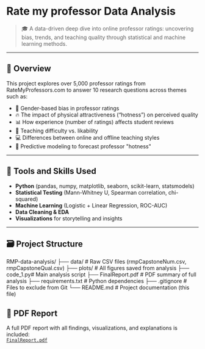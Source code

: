 # Rate my professor Data Analysis

> 🎓 A data-driven deep dive into online professor ratings: uncovering bias, trends, and teaching quality through statistical and machine learning methods.

---

## 📌 Overview

This project explores over 5,000 professor ratings from RateMyProfessors.com to answer 10 research questions across themes such as:

- 🌟 Gender-based bias in professor ratings
- 🔥 The impact of physical attractiveness (“hotness”) on perceived quality
- 📊 How experience (number of ratings) affects student reviews
- 🧠 Teaching difficulty vs. likability
- 💻 Differences between online and offline teaching styles
- 🤖 Predictive modeling to forecast professor "hotness"

---

## 🧰 Tools and Skills Used

- **Python** (pandas, numpy, matplotlib, seaborn, scikit-learn, statsmodels)
- **Statistical Testing** (Mann-Whitney U, Spearman correlation, chi-squared)
- **Machine Learning** (Logistic + Linear Regression, ROC-AUC)
- **Data Cleaning & EDA**
- **Visualizations** for storytelling and insights

---

## 🗃️ Project Structure

RMP-data-analysis/
├── data/ # Raw CSV files (rmpCapstoneNum.csv, rmpCapstoneQual.csv)
├── plots/ # All figures saved from analysis
├── code_1.py# Main analysis script
├── FinalReport.pdf # PDF summary of full analysis
├── requirements.txt # Python dependencies
├── .gitignore # Files to exclude from Git
└── README.md # Project documentation (this file)

## 📄 PDF Report

A full PDF report with all findings, visualizations, and explanations is included:  
[`FinalReport.pdf`](FinalReport.pdf)
